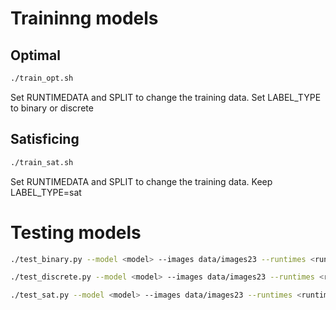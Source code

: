 

# Traininng models
## Optimal
``` bash
./train_opt.sh
```
Set RUNTIMEDATA and SPLIT to change the training data. 
Set LABEL_TYPE to binary or discrete

## Satisficing
``` bash
./train_sat.sh
```
Set RUNTIMEDATA and SPLIT to change the training data.
Keep LABEL_TYPE=sat 


# Testing models
``` bash
./test_binary.py --model <model> --images data/images23 --runtimes <runtime_data> --problems <test_set> --verbose
```

``` bash
./test_discrete.py --model <model> --images data/images23 --runtimes <runtime_data> --problems <test_set> --verbose
```

``` bash
./test_sat.py --model <model> --images data/images23 --runtimes <runtime_data> --problems <test_set> --verbose
```
